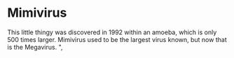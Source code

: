 # Mimivirus

This little thingy was discovered in 1992 within an amoeba, which is only 500
times larger. Mimivirus used to be the largest virus known, but now that is the
Megavirus. ",
